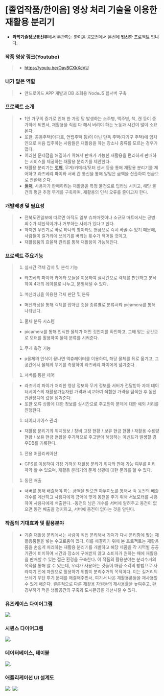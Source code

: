 # [졸업작품/한이음] 영상 처리 기술을 이용한 재활용 분리기
 -  <b>과학기술정보통신부</b>에서 주관하는 한이음 공모전에서 본선에 <b>입선</b>한 프로젝트 입니다.
 
### 작품 영상 링크(Youtube)
> - https://youtu.be/Oav8CXkXcVU

### 내가 맡은 역할
> - 안드로이드 APP 개발과 DB 조회용 NodeJS 웹서버 구축

### 프로젝트 소개

>- 1인 가구의 증가로 인해 한 가정 당 발생하는 소주병, 맥주병, 책, 캔 등이 증가하게 되면서, 재활용을 직접 다 해서 버려야 하는 노동과 시간이 많이 소요된다. 
>- 또한, 공동주택(아파트, 연립주택 등)이 아닌 단독 주택(다가구 주택)에 임차인으로 처음 입주하는 사람들은 재활용을 하는 장소나 종류를 모르는 경우가 많다.
>- 이러한 문제점을 해결하기 위해서 판매가 가능한 재활용을 편리하게 판매하는 서비스를 제공하는 재활용 분리기를 제안한다. 
>- 재활용 분리기는 <b><u>첫째</u></b>, 무게/카메라/모터 센서 등을 통해 재활용 분리기를 제어하고 라즈베리 파이와 서버 간 통신을 통해 알맞은 금액을 산출하여 현금으로 반환해 준다. 
>- <b><u>둘째</u></b>, 사용자가 판매하려는 재활용을 특정 물건으로 딥러닝 시키고, 해당 물건의 평균 추정 무게를 구축하여, 재활용의 인식 오류를 줄이고자 한다.

### 개발배경 및 필요성
>- 전북도민일보에 따르면 아직도 일부 슈퍼마켓이나 소규모 마트에서는 공병 회수가 제한적이거나 거부하는 사례가 있다고 한다. 
>- 하지만 무인기로 바로 하나의 병이라도 현금으로 즉시 바꿀 수 있기 때문에, 사람들이 길거리에 쓰레기를 버리는 횟수가 적어질 것이고, 
>- 재활용품의 효율적 관리를 통해 재활용이 가능해진다.

### 프로젝트 주요기능

>1. 실시간 객체 감지 및 분석 기능
>   - 라즈베리 파이와 카메라 모듈을 이용하여 실시간으로 객체를 판단하고 분석하여 4개의 레이블로 나누고, 분별해낼 수 있다.
>1. 머신러닝을 이용한 객체 판단 및 분류
>   - 머신러닝을 통해 객체를 잡아낸 것을 종류별로 분류시켜 picamera를 통해 나타낸다.
>1. 물체 분류 시스템
>   - picamera를 통해 인식한 물체가 어떤 것인지를 확인하고, 그에 맞는 공간으로 모터를 활용하여 물체 분류를 시켜준다.
>1. 무게 측정 기능
>   - p물체의 인식이 끝나면 액츄레이터를 이용하여, 해당 물체를 뒤로 옮기고, 그 공간에서 물체의 무게를 측정하여 라즈베리 파이에게 넘겨준다.
>1. 서버를 통한 제어

>   - 라즈베리 파이가 처리한 영상 정보와 무게 정보를 서버가 전달받아 자체 데이터베이스의 재활용가능자원 가격과 비교하여 적합한 가격을 탐색한 후 동전 반환장치에 값을 넘겨준다.
>   - 또한 오류 상황에 대한 정보를 실시간으로 주고받아 문제에 대한 예외 처리를 진행한다.
>
>1. 데이터베이스 관리
>   - 재활용 분리기의 위치정보 / 장비 고장 현황 / 보유 현금 현황 / 재활용 수용량 현황 / 보유 현금 현황을 주기적으로 주고받아 해당하는 이벤트가 발생할 경우DB를 기록한다.
>1. 전용 어플리케이션
>   - GPS를 이용하여 가장 가까운 재활용 분리기 위치와 판매 가능 여부를 미리 파악  할 수 있으며, 재활용 분리기의 문제 상황에 대한 문의를 할 수 있다.
>1. 동전 배출

>   - 서버를 통해 배출해야 하는 금액을 받으면 아두이노를 통해서 각 동전의 배출 개수를 계산하고 사용자에게 금액에 맞게 동전을 주기 위해 서보모터를 사용하여 사용자에게 배출한다.
>   -동전의 남은 개수를 서버에 알려주고 동전이 없으면 동전 배출을 정지하고, 서버에 동전이 없다는 것을 알린다.

### 작품의 기대효과 및 활용분야

>- 기존 재활용 분리에서는 사람이 직접 분리해서 가져가 다시 분리함에 맞는 재활용품들을 넣는 수고로움이 있다. 이를 해결하기 위해 본 프로젝트는 재활용품을 손쉽게 처리하는 재활용 분리기를 개발하고 해당 제품을 각 지역별 공공기관에 비치하여 시간과 장소에 구애받지 않고 소비자가 원하는 때에 재활용을 판매할 수 있는 접근 환경을 구축한다. 이 작품의 활용분야는 분리수거의 목적을 통해 알 수 있는데, 
>  우리가 사용하는 것들이 매립·소각의 방법으로 사라지기 전에 자원으로 활용하기 위함이 분리수거의 목적이다. 이는 길거리의 쓰레기 무단 투기 문제를 해결해주면서, 여기서 나온 재활용품들을 재사용할 수 있게 해준다. 결론적으로 다른 재활용 자원들의 재사용률을 높여주고, 환경부하가 적은 생활공간의 구축과 도시환경을 개선시킬 수 있다.

### 유즈케이스 다이어그램
![.](https://i.imgur.com/l5AYK0G.png)

### 시퀀스 다이어그램
![.](https://i.imgur.com/8FAEYzL.png)

### 데이터베이스, 테이블
![.](https://i.imgur.com/rUpkSof.png)

### 애플리케이션 UI 설계도

![.](https://i.imgur.com/SoVLoz8.png)
![.](https://i.imgur.com/thEFfOa.png)
